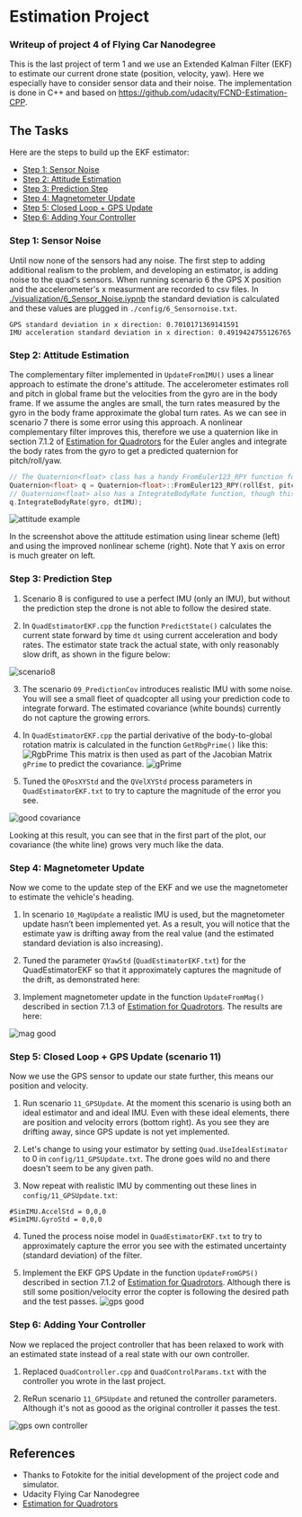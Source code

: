 # Estimation Project #
### Writeup of project 4 of Flying Car Nanodegree ###

This is the last project of term 1 and we use an Extended Kalman Filter (EKF) to estimate our current drone state (position, velocity, yaw). Here we especially have to consider sensor data and their noise. The implementation is done in C++ and based on https://github.com/udacity/FCND-Estimation-CPP.

## The Tasks ##

Here are the steps to build up the EKF estimator:

 - [Step 1: Sensor Noise](#step-1-sensor-noise)
 - [Step 2: Attitude Estimation](#step-2-attitude-estimation)
 - [Step 3: Prediction Step](#step-3-prediction-step)
 - [Step 4: Magnetometer Update](#step-4-magnetometer-update)
 - [Step 5: Closed Loop + GPS Update](#step-5-closed-loop--gps-update)
 - [Step 6: Adding Your Controller](#step-6-adding-your-controller)


### Step 1: Sensor Noise ###

Until now none of the sensors had any noise. The first step to adding additional realism to the problem, and developing an estimator, is adding noise to the quad's sensors. When running scenario 6 the GPS X position and the accelerometer's x measurment are recorded to csv files. In [./visualization/6_Sensor_Noise.iypnb](./visualization/6_Sensor_Noise.iypnb) the standard deviation is calculated and these values are plugged in  `./config/6_Sensornoise.txt`.

```
GPS standard deviation in x direction: 0.7010171369141591
IMU acceleration standard deviation in x direction: 0.4919424755126765
```

### Step 2: Attitude Estimation ###

The complementary filter implemented in `UpdateFromIMU()` uses a linear approach to estimate the drone's attitude. The accelerometer estimates roll and pitch in global frame but the velocities from the gyro are in the body frame. If we assume the angles are small, the turn rates measured by the gyro in the body frame approximate the global turn rates. As we can see in scenario 7 there is some error using this approach. 
A nonlinear complementary filter improves this, therefore we use a quaternion like in section 7.1.2 of [Estimation for Quadrotors](https://www.overleaf.com/read/vymfngphcccj) for the Euler angles and integrate the body rates from the gyro to get a predicted quaternion for pitch/roll/yaw.

```c++
// The Quaternion<float> class has a handy FromEuler123_RPY function for creating a quaternion from Euler Roll/PitchYaw
Quaternion<float> q = Quaternion<float>::FromEuler123_RPY(rollEst, pitchEst, ekfState(6));
// Quaternion<float> also has a IntegrateBodyRate function, though this uses quaternions, not Euler angles 
q.IntegrateBodyRate(gyro, dtIMU);
```
![attitude example](images/attitude-screenshot.png)

In the screenshot above the attitude estimation using linear scheme (left) and using the improved nonlinear scheme (right). Note that Y axis on error is much greater on left.


### Step 3: Prediction Step ###

1. Scenario 8 is configured to use a perfect IMU (only an IMU), but without the prediction step the drone is not able to follow the desired state.

2. In `QuadEstimatorEKF.cpp` the function `PredictState()` calculates the current state forward by time `dt` using current acceleration and body rates. The estimator state track the actual state, with only reasonably slow drift, as shown in the figure below:


![scenario8](images/scenario8.gif)

3. The scenario `09_PredictionCov` introduces realistic IMU with some noise. You will see a small fleet of quadcopter all using your prediction code to integrate forward. The estimated covariance (white bounds) currently do not capture the growing errors.

4. In `QuadEstimatorEKF.cpp` the partial derivative of the body-to-global rotation matrix is calculated in the function `GetRbgPrime()` like this:
![RgbPrime](images/rotation_prime.png)
This matrix is then used as part of the Jacobian Matrix `gPrime` to predict the covariance.
![gPrime](images/g_prime.png)

5. Tuned the `QPosXYStd` and the `QVelXYStd` process parameters in `QuadEstimatorEKF.txt` to try to capture the magnitude of the error you see.

![good covariance](images/scenario9.gif)

Looking at this result, you can see that in the first part of the plot, our covariance (the white line) grows very much like the data.

### Step 4: Magnetometer Update ###

Now we come to the update step of the EKF and we use the magnetometer to estimate the vehicle's heading.

1. In scenario `10_MagUpdate` a realistic IMU is used, but the magnetometer update hasn’t been implemented yet. As a result, you will notice that the estimate yaw is drifting away from the real value (and the estimated standard deviation is also increasing).  

2. Tuned the parameter `QYawStd` (`QuadEstimatorEKF.txt`) for the QuadEstimatorEKF so that it approximately captures the magnitude of the drift, as demonstrated here:

3. Implement magnetometer update in the function `UpdateFromMag()` described in section 7.1.3 of [Estimation for Quadrotors](https://www.overleaf.com/read/vymfngphcccj). The results are here:

![mag good](images/10_mag.png)


### Step 5: Closed Loop + GPS Update (scenario 11) ###
Now we use the GPS sensor to update our state further, this means our position and velocity. 

1. Run scenario `11_GPSUpdate`.  At the moment this scenario is using both an ideal estimator and and ideal IMU.  Even with these ideal elements, there are position and velocity errors (bottom right). As you see they are drifting away, since GPS update is not yet implemented.

2. Let's change to using your estimator by setting `Quad.UseIdealEstimator` to 0 in `config/11_GPSUpdate.txt`. The drone goes wild no and there doesn't seem to be any given path.

3. Now repeat with realistic IMU by commenting out these lines in `config/11_GPSUpdate.txt`:
```
#SimIMU.AccelStd = 0,0,0
#SimIMU.GyroStd = 0,0,0
```

4. Tuned the process noise model in `QuadEstimatorEKF.txt` to try to approximately capture the error you see with the estimated uncertainty (standard deviation) of the filter.

5. Implement the EKF GPS Update in the function `UpdateFromGPS()` described in section 7.1.2 of [Estimation for Quadrotors](https://www.overleaf.com/read/vymfngphcccj). Although there is still some position/velocity error the copter is following the desired path and the test passes.
![gps good](images/scenario11.png)

### Step 6: Adding Your Controller ###

Now we replaced the project controller that has been relaxed to work with an estimated state instead of a real state with our own controller.

1. Replaced `QuadController.cpp` and `QuadControlParams.txt` with the controller you wrote in the last project.

2. ReRun scenario `11_GPSUpdate` and retuned the controller parameters. Although it's not as goood as the original controller it passes the test.

![gps own controller](images/scenario11_own_controller.png)

## References ##

- Thanks to Fotokite for the initial development of the project code and simulator.
- Udacity Flying Car Nanodegree
- [Estimation for Quadrotors](https://www.overleaf.com/read/vymfngphcccj)